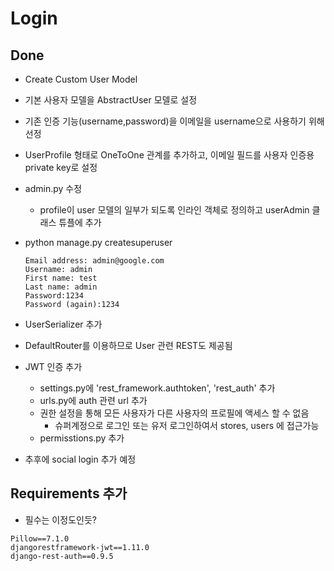 # Login

## Done

- Create Custom User Model
  
- 기본 사용자 모델을 AbstractUser 모델로 설정
- 기존 인증 기능(username,password)을 이메일을 username으로 사용하기 위해 선정
-  UserProfile 형태로 OneToOne 관계를 추가하고, 이메일 필드를 사용자 인증용 private key로 설정

- admin.py 수정
    - profile이 user 모델의 일부가 되도록 인라인 객체로 정의하고 userAdmin 클래스 튜플에 추가

- python manage.py createsuperuser
    ```
    Email address: admin@google.com
    Username: admin
    First name: test
    Last name: admin
    Password:1234
    Password (again):1234
    ```

- UserSerializer 추가
- DefaultRouter를 이용하므로 User 관련 REST도 제공됨

- JWT 인증 추가
   - settings.py에 'rest_framework.authtoken', 'rest_auth' 추가
   - urls.py에 auth 관련 url 추가
   - 권한 설정을 통해 모든 사용자가 다른 사용자의 프로필에 액세스 할 수 없음
      - 슈퍼계정으로 로그인 또는 유저 로그인하여서 stores, users 에 접근가능
   - permisstions.py 추가

 - 추후에 social login 추가 예정
 
## Requirements 추가

- 필수는 이정도인듯?
```
Pillow==7.1.0
djangorestframework-jwt==1.11.0
django-rest-auth==0.9.5
```